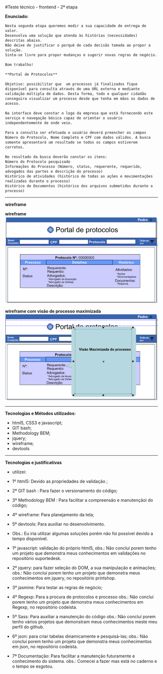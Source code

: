 #Teste técnico - frontend - 2ª etapa

**Enunciado:**

    Nesta segunda etapa queremos medir a sua capacidade de entrega de valor.
    Desenvolva uma solução que atenda às histórias (necessidades) descritas abaixo.
    Não deixe de justificar o porquê de cada decisão tomada ao propor a solução.
    Sinta-se livre para propor mudanças e sugerir novas regras de negócio.

    Bom trabalho!

    **Portal de Protocolos**

    Objetivo: possibilitar que  um processos já finalizados fique disponível para consulta através de uma URL externa e mediante validação múltipla de dados. Desta forma, todo e qualquer cidadão conseguira visualizar um processo desde que tenha em mãos os dados de acesso.

    Na interface deve constar o logo da empresa que está fornecendo este serviço e navegação básica capaz de orientar o usuário independentemente de onde veio.

    Para a consulta ser efetuada o usuário deverá preencher os campos Número do Protocolo, Nome Completo e CPF com dados válidos. A busca somente apresentará um resultado se todos os campos estiverem corretos.

    No resultado da busca deverão constar os itens:
    Número do Protocolo pesquisado
    Informações do Processo (Número, status, requerente, requerido, advogados das partes e descrição do processo)
    Histórico de atividades (histórico de todas as ações e movimentações realizadas durante o processo)
    Histórico de Documentos (histórico dos arquivos submetidos durante o processo)

---

**wireframe**

**wireframe**
![alt text](assets/wireframe.png)

**wireframe com visão de processo maximizada**
![alt text](assets/wireframe1.png)

---

**Tecnologias e Métodos utilizados:**
* html5, CSS3 e javascript;
* GIT bash;
* Methodology BEM;
* jquery;
* wireframe;
* devtools

----

**Tecnologias e justificativas**

* utilizei:

* 1º html5: Devido as propriedades de validação ;
* 2º GIT bash : Para fazer o versionamento do código;
* 3º Methodology BEM : Para facilitar a compreensão e manutençãoi do código;
* 4º wireframe: Para planejamento da tela;
* 5º devtools: Para auxiliar no desenvolvimento. 


* Obs.: Eu iria utilizar algumas soluções porém não foi possível devido a tempo disponível.

* 1º javascript: validação do próprio html5,
obs.: Não concluí porem tenho um projeto que demonstra meus conhecimentos em validações no repositório suportedesk.

* 2º jquery: para fazer seleção do DOM, a sua manipulação e animações;
obs.: Não concluí porem tenho um projeto que demonstra meus conhecimentos em jquery, no repositório printshop.

* 3º jasmine: Para testar as regras de negócio;

* 4º Regexp: Para a procura de protocolos e processo
obs.: Não concluí porem tenho um projeto que demonstra meus conhecimentos em Regexp, no repositório codeista.

* 5º Sass: Para auxiliar a manutenção do código
obs.: Não concluí porem tenho vários projetos que demonstram meus conhecimentos meste meu perfil do github.

* 6º json: para criar tabelas dinamicamente e pesquisá-las;
obs.: Não concluí porem tenho um projeto que demonstra meus conhecimentos em json, no repositório codeista.

* 7º Documentação: Para facilitar a manutenção futuramente e conhecimento do sistema. 
obs.: Comecei a fazer mas está no caderno e o tempo se esgotou.
